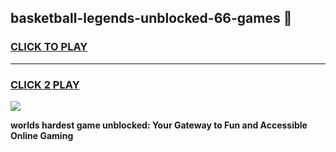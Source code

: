 
## basketball-legends-unblocked-66-games 👋
<h3>
<a href="https://premium.freeplayer.one?title=basketball-legends-unblocked-66-games&ref=14F">CLICK TO PLAY</a></h3>
<hr>

<h3>
<a href="https://premium.freeplayer.one?title=basketball-legends-unblocked-66-games&ref=14F">CLICK 2 PLAY</a>
  
</h3>

<a href="https://premium.freeplayer.one?title=basketball-legends-unblocked-66-games&ref=12F/"><img src="https://clearcache.store/games.png"></a>


**worlds hardest game unblocked: Your Gateway to Fun and Accessible Online Gaming**
